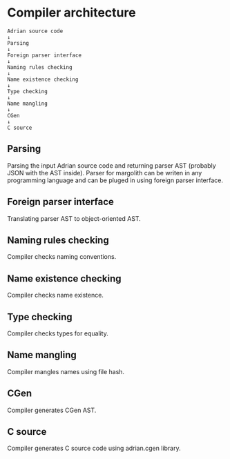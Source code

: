 # Compiler architecture

```
Adrian source code
↓
Parsing
↓
Foreign parser interface
↓
Naming rules checking
↓
Name existence checking
↓
Type checking
↓
Name mangling
↓
CGen
↓
C source
```


## Parsing

Parsing the input Adrian source code and returning parser AST (probably JSON with the AST inside).
Parser for margolith can be writen in any programming language and can be pluged in using foreign parser interface.


## Foreign parser interface

Translating parser AST to object-oriented AST.


## Naming rules checking

Compiler checks naming conventions.


## Name existence checking

Compiler checks name existence.


## Type checking

Compiler checks types for equality.


## Name mangling

Compiler mangles names using file hash.

## CGen

Compiler generates CGen AST.

## C source

Compiler generates C source code using adrian.cgen library.

